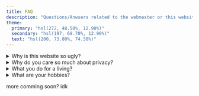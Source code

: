 ```yaml
---
title: FAQ
description: "Questions/Anwsers related to the webmaster or this website"
theme:
  primary: "hsl(272, 48.50%, 12.90%)"
  secondary: "hsl(197, 69.70%, 12.90%)"
  text: "hsl(200, 73.80%, 74.50%)"
---
```


<details>
<summary>Why is this website so ugly?</summary>
<p>In my opinion it looks decent enough and it works well enough for what it does and contains, you also need to factor in that I was able to mostly make it responsive considering that the layout is all made using grid areas and most of the design is consistent (thank my prefection).</p>
</details>

<details>
<summary>Why do you care so much about privacy?</summary>
<p>In today's day and age everything is monetisable and most (all) companies do not care about you and only want money, and there's nothing better than to sell all of your <b>personal</b> data to advertisers and AI companies. This makes you lose your control online which I believe is something dangerous not only for me but for anyone that cares a little about freedom.</p>
</details>

<details>
<summary>What you do for a living?</summary>
<p>Currently I'm on a CS course that delves into software development (Java, Unity), hardware (PC building and fixing), networking (analog and digital signals, web development (PHP and HTML 3/4)), and Office.</p>
</details>

<details>
<summary>What are your hobbies?</summary>
<p>I do a lot of stuff but I suffer from procrastination and brainrot (💀) but when I get past that I mostly do web development, design (mockups, branding, web design), music mastering for my YouTube channel, gaming, and finally 2am-4am YouTube Shorts viewing.</p>
</details>

more comming soon? idk
